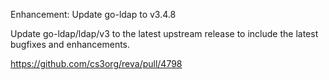 Enhancement: Update go-ldap to v3.4.8

Update go-ldap/ldap/v3 to the latest upstream release to include the latest
bugfixes and enhancements.

https://github.com/cs3org/reva/pull/4798
